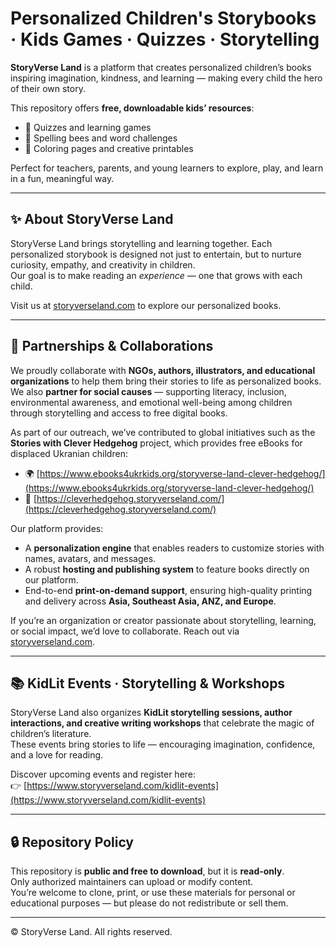 # Personalized Children's Storybooks · Kids Games · Quizzes · Storytelling

**StoryVerse Land** is a platform that creates personalized children’s books inspiring imagination, kindness, and learning — making every child the hero of their own story.

This repository offers **free, downloadable kids’ resources**:
- 🧩 Quizzes and learning games  
- 🐝 Spelling bees and word challenges  
- 🎨 Coloring pages and creative printables  

Perfect for teachers, parents, and young learners to explore, play, and learn in a fun, meaningful way.

---

## ✨ About StoryVerse Land

StoryVerse Land brings storytelling and learning together. Each personalized storybook is designed not just to entertain, but to nurture curiosity, empathy, and creativity in children.  
Our goal is to make reading an *experience* — one that grows with each child.

Visit us at [storyverseland.com](https://www.storyverseland.com) to explore our personalized books.

---

## 🤝 Partnerships & Collaborations

We proudly collaborate with **NGOs, authors, illustrators, and educational organizations** to help them bring their stories to life as personalized books.  
We also **partner for social causes** — supporting literacy, inclusion, environmental awareness, and emotional well-being among children through storytelling and access to free digital books.

As part of our outreach, we’ve contributed to global initiatives such as the **Stories with Clever Hedgehog** project, which provides free eBooks for displaced Ukranian children:  
- 🌍 [https://www.ebooks4ukrkids.org/storyverse-land-clever-hedgehog/](https://www.ebooks4ukrkids.org/storyverse-land-clever-hedgehog/)  
- 🦔 [https://cleverhedgehog.storyverseland.com/](https://cleverhedgehog.storyverseland.com/)

Our platform provides:
- A **personalization engine** that enables readers to customize stories with names, avatars, and messages.  
- A robust **hosting and publishing system** to feature books directly on our platform.  
- End-to-end **print-on-demand support**, ensuring high-quality printing and delivery across **Asia, Southeast Asia, ANZ, and Europe**.

If you’re an organization or creator passionate about storytelling, learning, or social impact, we’d love to collaborate. Reach out via [storyverseland.com](https://www.storyverseland.com).

---

## 📚 KidLit Events · Storytelling & Workshops

StoryVerse Land also organizes **KidLit storytelling sessions, author interactions, and creative writing workshops** that celebrate the magic of children’s literature.  
These events bring stories to life — encouraging imagination, confidence, and a love for reading.

Discover upcoming events and register here:  
👉 [https://www.storyverseland.com/kidlit-events](https://www.storyverseland.com/kidlit-events)

---

## 🔒 Repository Policy

This repository is **public and free to download**, but it is **read-only**.  
Only authorized maintainers can upload or modify content.  
You’re welcome to clone, print, or use these materials for personal or educational purposes — but please do not redistribute or sell them.

---

© StoryVerse Land. All rights reserved.
